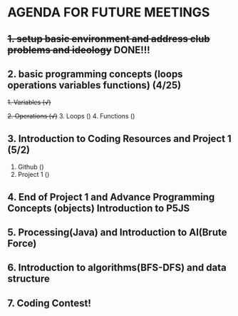 # AGENDA FOR FUTURE MEETINGS

## ~~1. setup basic environment and address club problems and ideology~~ DONE!!!

## 2. basic programming concepts (loops operations variables functions) (4/25)
~~1. Variables (√)~~

~~2. Operations (√)~~
3. Loops ()
4. Functions ()

## 3. Introduction to Coding Resources and Project 1 (5/2)
1. Github ()
2. Project 1 ()


## 4. End of Project 1 and Advance Programming Concepts (objects) Introduction to P5JS

## 5. Processing(Java) and Introduction to AI(Brute Force)

## 6. Introduction to algorithms(BFS-DFS) and data structure

## 7. Coding Contest!
